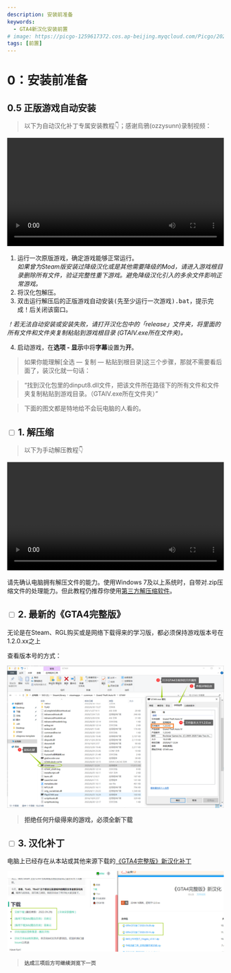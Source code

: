 ```yaml
---
description: 安装前准备
keywords:
  - GTA4新汉化安装前置
# image: https://picgo-1259617372.cos.ap-beijing.myqcloud.com/Picgo/2022/01/19-11-28-23-404Lab.jpeg
tags: [前置]
---
```


# 0：安装前准备

## 0.5 正版游戏自动安装
>以下为自动汉化补丁专属安装教程👇；感谢烏鴉(ozzysunn)录制视频：


<video src='https://link.jscdn.cn/1drv/aHR0cHM6Ly8xZHJ2Lm1zL3YvcyFBczVoZ0w4dTlPMzFpRUZ5aFh3X04zdzVic1ZYP2U9a29ZeURW.mp4'
controls="controls" width='100%'>
</video>

1. 运行一次原版游戏，确定游戏能够正常运行。<br/>
*如果曾为Steam版安装过降级汉化或是其他需要降级的Mod，请进入游戏根目录删除所有文件，验证完整性重下游戏。避免降级汉化引入的多余文件影响正常游戏。*
1. 将汉化包解压。
2. 双击运行解压后的<kbd>正版游戏自动安装(先至少运行一次游戏).bat</kbd>，提示<kbd>完成！</kbd>后关闭该窗口。

*！若无法自动安装或安装失败，请打开汉化包中的「release」文件夹，将里面的所有文件和文件夹复制粘贴到游戏根目录 (GTAIV.exe所在文件夹)。*


4. 启动游戏，在**选项 - 显示**中将**字幕**设置为**开**。 


> 如果你能理解[全选 — 复制 — 粘贴到根目录]这三个步骤，那就不需要看后面了，装汉化就一句话：

> “找到汉化包里的dinput8.dll文件，把该文件所在路径下的所有文件和文件夹复制粘贴到游戏目录。（GTAIV.exe所在文件夹）”

> 下面的图文都是特地给不会玩电脑的人看的。

## <input type='checkbox' /> 1. 解压缩
> 以下为手动解压教程👇


<video src='https://link.jscdn.cn/1drv/aHR0cHM6Ly8xZHJ2Lm1zL3YvcyFBczVoZ0w4dTlPMzFpRF8wWEd2RVRUTjZISFg5P2U9bGhaRlIx.mp4'
controls="controls" width='100%'>
</video>

请先确认电脑拥有解压文件的能力。使用Windows 7及以上系统时，自带对.zip压缩文件的处理能力。但此教程仍推荐你使用[第三方解压缩软件](https://www.bandisoft.com/bandizip/)。

## <input type='checkbox' /> 2. 最新的《GTA4完整版》 
无论是在Steam、RGL购买或是网络下载得来的学习版，都必须保持游戏版本号在1.2.0.xx之上

查看版本号的方式：

![Image](assets/step2.png)

> **拒绝任何升级得来的游戏，必须全新下载**

## <input type='checkbox' /> 3. 汉化补丁
电脑上已经存在从本站或其他来源下载的[《GTA4完整版》新汉化补丁](../intro.md#下载)


![Image](assets/mod.jpg)

> **`达成三项后方可继续浏览下一页`**